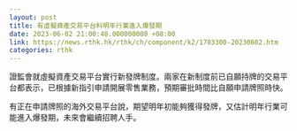 ```yaml
---
layout: post
title: 有虛擬資產交易平台料明年行業進入爆發期
date: 2023-06-02 21:00:48.000000000 +08:00
link: https://news.rthk.hk/rthk/ch/component/k2/1703300-20230602.htm
categories: rthk
---
```


證監會就虛擬資產交易平台實行新發牌制度。兩家在新制度前已自願持牌的交易平台都表示，已根據新指引申請開展零售業務，預期審批時間比自願申請牌照時快。

有正在申請牌照的海外交易平台說，期望明年初能夠獲得發牌，又估計明年行業可能進入爆發期，未來會繼續招聘人手。
